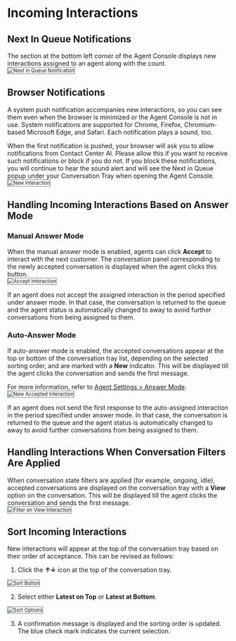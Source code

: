 # Incoming Interactions

## Next In Queue Notifications

The section at the bottom left corner of the Agent Console displays new interactions assigned to an agent along with the count.  
<img src="../images/next-in-queue-notification.png" alt="Next in Queue Notification" title="Next in Queue Notification" style="border: 1px solid gray; zoom:80%;">

## Browser Notifications

A system push notification accompanies new interactions, so you can see them even when the browser is minimized or the Agent Console is not in use. System notifications are supported for Chrome, Firefox, Chromium-based Microsoft Edge, and Safari. Each notification plays a sound, too.

When the first notification is pushed, your browser will ask you to allow notifications from Contact Center AI. Please allow this if you want to receive such notifications or block if you do not. If you block these notifications, you will continue to hear the sound alert and will see the Next in Queue popup under your Conversation Tray when opening the Agent Console.  
<img src="../images/new-interaction.png" alt="New Interaction" title="New Interaction" style="border: 1px solid gray; zoom:80%;">

## Handling Incoming Interactions Based on Answer Mode

### Manual Answer Mode

When the manual answer mode is enabled, agents can click **Accept** to interact with the next customer. The conversation panel corresponding to the newly accepted conversation is displayed when the agent clicks this button.  
<img src="../images/accep-conversation.png" alt="Accept Interaction" title="Accept Interaction" style="border: 1px solid gray; zoom:80%;">

If an agent does not accept the assigned interaction in the period specified under answer mode. In that case, the conversation is returned to the queue and the agent status is automatically changed to away to avoid further conversations from being assigned to them.

### Auto-Answer Mode

If auto-answer mode is enabled, the accepted conversations appear at the top or bottom of the conversation tray list, depending on the selected sorting order, and are marked with a **New** indicator. This will be displayed till the agent clicks the conversation and sends the first message.

For more information, refer to [Agent Settings > Answer Mode](../contactcenter/agent-and-supervisors/agent-management/agent-management.md#answer-mode).  
<img src="../images/new-accepted-conversations.png" alt="New Accepted Interaction" title="New Accepted Interaction" style="border: 1px solid gray; zoom:80%;">

If an agent does not send the first response to the auto-assigned interaction in the period specified under answer mode. In that case, the conversation is returned to the queue and the agent status is automatically changed to away to avoid further conversations from being assigned to them.

## Handling Interactions When Conversation Filters Are Applied

When conversation state filters are applied (for example, ongoing, idle), accepted conversations are displayed on the conversation tray with a **View** option on the conversation. This will be displayed till the agent clicks the conversation and sends the first message.  
<img src="../images/filter-on-view-conversation.png" alt="Filter on View Interaction" title="Filter on View Interaction" style="border: 1px solid gray; zoom:80%;">

## Sort Incoming Interactions

New interactions will appear at the top of the conversation tray based on their order of acceptance. This can be revised as follows:

1. Click the **↑↓** icon at the top of the conversation tray.  
<img src="../images/sort-button.png" alt="Sort Button" title="Sort Button" style="border: 1px solid gray; zoom:80%;">

2. Select either **Latest on Top** or **Latest at Bottom**.  
<img src="../images/sort-options.png" alt="Sort Options" title="Sort Options" style="border: 1px solid gray; zoom:80%;">

3. A confirmation message is displayed and the sorting order is updated. The blue check mark indicates the current selection.